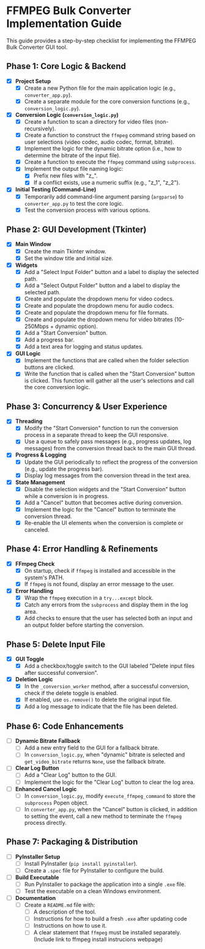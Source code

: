 # FFMPEG Bulk Converter Implementation Guide

This guide provides a step-by-step checklist for implementing the FFMPEG Bulk Converter GUI tool.

## Phase 1: Core Logic & Backend

- [x] **Project Setup**
    - [x] Create a new Python file for the main application logic (e.g., `converter_app.py`).
    - [x] Create a separate module for the core conversion functions (e.g., `conversion_logic.py`).

- [x] **Conversion Logic (`conversion_logic.py`)**
    - [x] Create a function to scan a directory for video files (non-recursively).
    - [x] Create a function to construct the `ffmpeg` command string based on user selections (video codec, audio codec, format, bitrate).
    - [x] Implement the logic for the dynamic bitrate option (i.e., how to determine the bitrate of the input file).
    - [x] Create a function to execute the `ffmpeg` command using `subprocess`.
    - [x] Implement the output file naming logic:
        - [x] Prefix new files with "z_".
        - [x] If a conflict exists, use a numeric suffix (e.g., "z_1", "z_2").

- [x] **Initial Testing (Command-Line)**
    - [x] Temporarily add command-line argument parsing (`argparse`) to `converter_app.py` to test the core logic.
    - [x] Test the conversion process with various options.

## Phase 2: GUI Development (Tkinter)

- [x] **Main Window**
    - [x] Create the main Tkinter window.
    - [x] Set the window title and initial size.

- [x] **Widgets**
    - [x] Add a "Select Input Folder" button and a label to display the selected path.
    - [x] Add a "Select Output Folder" button and a label to display the selected path.
    - [x] Create and populate the dropdown menu for video codecs.
    - [x] Create and populate the dropdown menu for audio codecs.
    - [x] Create and populate the dropdown menu for file formats.
    - [x] Create and populate the dropdown menu for video bitrates (10-250Mbps + dynamic option).
    - [x] Add a "Start Conversion" button.
    - [x] Add a progress bar.
    - [x] Add a text area for logging and status updates.

- [x] **GUI Logic**
    - [x] Implement the functions that are called when the folder selection buttons are clicked.
    - [x] Write the function that is called when the "Start Conversion" button is clicked. This function will gather all the user's selections and call the core conversion logic.

## Phase 3: Concurrency & User Experience

- [x] **Threading**
    - [x] Modify the "Start Conversion" function to run the conversion process in a separate thread to keep the GUI responsive.
    - [x] Use a queue to safely pass messages (e.g., progress updates, log messages) from the conversion thread back to the main GUI thread.

- [x] **Progress & Logging**
    - [x] Update the GUI periodically to reflect the progress of the conversion (e.g., update the progress bar).
    - [x] Display log messages from the conversion thread in the text area.

- [x] **State Management**
    - [x] Disable the selection widgets and the "Start Conversion" button while a conversion is in progress.
    - [x] Add a "Cancel" button that becomes active during conversion.
    - [x] Implement the logic for the "Cancel" button to terminate the conversion thread.
    - [x] Re-enable the UI elements when the conversion is complete or canceled.

## Phase 4: Error Handling & Refinements

- [x] **FFmpeg Check**
    - [x] On startup, check if `ffmpeg` is installed and accessible in the system's PATH.
    - [x] If `ffmpeg` is not found, display an error message to the user.

- [x] **Error Handling**
    - [x] Wrap the `ffmpeg` execution in a `try...except` block.
    - [x] Catch any errors from the `subprocess` and display them in the log area.
    - [x] Add checks to ensure that the user has selected both an input and an output folder before starting the conversion.

## Phase 5: Delete Input File

- [x] **GUI Toggle**
    - [x] Add a checkbox/toggle switch to the GUI labeled "Delete input files after successful conversion".
- [x] **Deletion Logic**
    - [x] In the `_conversion_worker` method, after a successful conversion, check if the delete toggle is enabled.
    - [x] If enabled, use `os.remove()` to delete the original input file.
    - [x] Add a log message to indicate that the file has been deleted.

## Phase 6: Code Enhancements

- [ ] **Dynamic Bitrate Fallback**
    - [ ] Add a new entry field to the GUI for a fallback bitrate.
    - [ ] In `conversion_logic.py`, when "dynamic" bitrate is selected and `get_video_bitrate` returns `None`, use the fallback bitrate.
- [ ] **Clear Log Button**
    - [ ] Add a "Clear Log" button to the GUI.
    - [ ] Implement the logic for the "Clear Log" button to clear the log area.
- [ ] **Enhanced Cancel Logic**
    - [ ] In `conversion_logic.py`, modify `execute_ffmpeg_command` to store the `subprocess` Popen object.
    - [ ] In `converter_app.py`, when the "Cancel" button is clicked, in addition to setting the event, call a new method to terminate the `ffmpeg` process directly.

## Phase 7: Packaging & Distribution

- [ ] **PyInstaller Setup**
    - [ ] Install PyInstaller (`pip install pyinstaller`).
    - [ ] Create a `.spec` file for PyInstaller to configure the build.

- [ ] **Build Executable**
    - [ ] Run PyInstaller to package the application into a single `.exe` file.
    - [ ] Test the executable on a clean Windows environment.

- [ ] **Documentation**
    - [ ] Create a `README.md` file with:
        - [ ] A description of the tool.
        - [ ] Instructions for how to build a fresh `.exe` after updating code
        - [ ] Instructions on how to use it.
        - [ ] A clear statement that `ffmpeg` must be installed separately. (Include link to ffmpeg install instrucions webpage)
